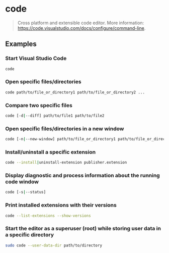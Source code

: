 # code

> Cross platform and extensible code editor. More information: <https://code.visualstudio.com/docs/configure/command-line>.

## Examples

### Start Visual Studio Code

```bash
code
```

### Open specific files/directories

```bash
code path/to/file_or_directory1 path/to/file_or_directory2 ...
```

### Compare two specific files

```bash
code [-d|--diff] path/to/file1 path/to/file2
```

### Open specific files/directories in a new window

```bash
code [-n|--new-window] path/to/file_or_directory1 path/to/file_or_directory2 ...
```

### Install/uninstall a specific extension

```bash
code --install|uninstall-extension publisher.extension
```

### Display diagnostic and process information about the running code window

```bash
code [-s|--status]
```

### Print installed extensions with their versions

```bash
code --list-extensions --show-versions
```

### Start the editor as a superuser (root) while storing user data in a specific directory

```bash
sudo code --user-data-dir path/to/directory
```
